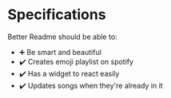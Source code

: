 # Specifications

Better Readme should be able to:

- :heavy_plus_sign: Be smart and beautiful
- :heavy_check_mark: Creates emoji playlist on spotify 
- :heavy_check_mark: Has a widget to react easily 
- :heavy_check_mark: Updates songs when they're already in it 
